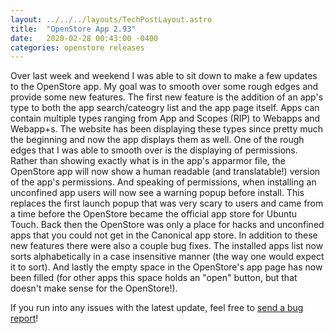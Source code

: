```yaml
---
layout: ../../../layouts/TechPostLayout.astro
title:  "OpenStore App 2.93"
date:   2020-02-28 00:43:00 -0400
categories: openstore releases
---
```


Over last week and weekend I was able to sit down to make a few updates to the OpenStore app.
My goal was to smooth over some rough edges and provide some new features. The first new feature
is the addition of an app's type to both the app search/cateogry list and the app
page itself. Apps can contain multiple types ranging from App and Scopes (RIP)
to Webapps and Webapp+s. The website has been displaying these types since pretty
much the beginning and now the app displays them as well. One of the rough edges
that I was able to smooth over is the displaying of permissions. Rather than
showing exactly what is in the app's apparmor file, the OpenStore app will now
show a human readable (and translatable!) version of the app's permissions. And
speaking of permissions, when installing an unconfined app users will now see
a warning popup before install. This replaces the first launch popup that was
very scary to users and came from a time before the OpenStore became the official
app store for Ubuntu Touch. Back then the OpenStore was only a place for hacks
and unconfined apps that you could not get in the Canonical app store. In addition
to these new features there were also a couple bug fixes. The installed apps list
now sorts alphabetically in a case insensitive manner (the way one would expect
it to sort). And lastly the empty space in the OpenStore's app page has now been
filled (for other apps this space holds an "open" button, but that doesn't make
sense for the OpenStore!).

If you run into any issues with the latest update, feel free to
[send a bug report](https://gitlab.com/theopenstore/openstore-meta/issues)!
